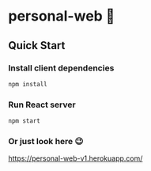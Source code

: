 # personal-web 👨
## Quick Start
### Install client dependencies
```bash
npm install
```
### Run React server

```bash
npm start
```
### Or just look here 😉
https://personal-web-v1.herokuapp.com/
